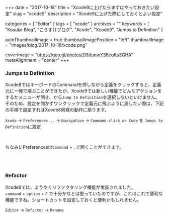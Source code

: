 +++
date = "2017-10-18"
title = "Xcode9に上げたらまずはやっておきたい設定"
slug = "xcode9"
description = "Xcode9に上げた際にしておくとよい設定"

categories = [
	"Editor"
]
tags = [
	"xcode"
]
archives = ""
keywords = [
	"Kosuke Blog",
	"こうすけブログ",
	"Xcode",
	"Xcode9",
	"Jumps to Definition"
]

autoThumbnailImage = true
thumbnailImagePosition = "left"
thumbnailImage = "images/blog/2017-10-18/xcode.png"

coverImage = "https://goo.gl/photos/D3dunwY36egKs3GHA"
metaAlignment = "center"
+++

### Jumps to Definition

Xcode8ではキーボードのCommandを押しながら定義をクリックすると、定義元に一発で飛ぶことができたが、Xcode9では新しい機能でどんなアクションをするかメニューが開き、から`Jump to Definition`を選択しないといけません。  
そのため、設定を開かずワンクリックで定義元に飛ぶように戻したい際は、下記の手順で設定すればXcode8同様の動作に戻ります。

`Xcode` -> `Preferences...` -> `Navigation` -> `Command-click on Code` を `Jumps to Definition`に設定

<br>

ちなみにPreferencesは`Command` + `,`で開くことができます。

<br>

<br>

### Refactor

Xcode9では、ようやくリファクタリング機能が実装されました。  
`command` + `option` + `F` で十分かなとは思っていたのですが、これはこれで便利な機能ですね。ショートカットを設定しておくと便利かもしれません。

`Editor` -> `Refactor` -> `Rename`